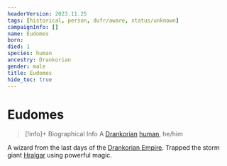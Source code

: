 ```yaml
---
headerVersion: 2023.11.25
tags: [historical, person, dufr/aware, status/unknown]
campaignInfo: []
name: Eudomes
born:
died: 1
species: human
ancestry: Drankorian
gender: male
title: Eudomes
hide_toc: true
---
```

# Eudomes
>[!info]+ Biographical Info
> A [Drankorian](<../../history/drankorian-era/drankorian-empire.md>) [human](<../../species/humans/humans.md>), he/him
> 

A wizard from the last days of the [Drankorian Empire](<../../history/drankorian-era/drankorian-empire.md>). Trapped the storm giant [Hralgar](<../giants/hralgar.md>) using powerful magic. 

